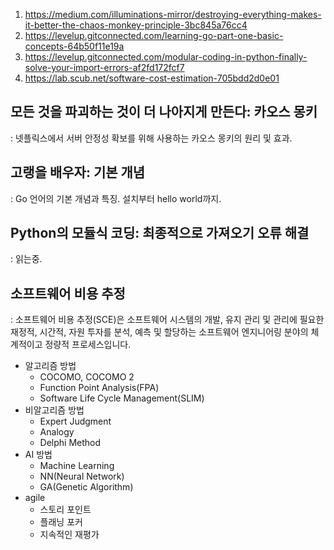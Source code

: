 1. https://medium.com/illuminations-mirror/destroying-everything-makes-it-better-the-chaos-monkey-principle-3bc845a76cc4
2. https://levelup.gitconnected.com/learning-go-part-one-basic-concepts-64b50f11e19a
3. https://levelup.gitconnected.com/modular-coding-in-python-finally-solve-your-import-errors-af2fd172fcf7
4. https://lab.scub.net/software-cost-estimation-705bdd2d0e01


## 모든 것을 파괴하는 것이 더 나아지게 만든다: 카오스 몽키
: 넷플릭스에서 서버 안정성 확보를 위해 사용하는 카오스 몽키의 원리 및 효과.

## 고랭을 배우자: 기본 개념
: Go 언어의 기본 개념과 특징. 설치부터 hello world까지.

## Python의 모듈식 코딩: 최종적으로 가져오기 오류 해결
: 읽는중.

## 소프트웨어 비용 추정
: 소프트웨어 비용 추정(SCE)은 소프트웨어 시스템의 개발, 유지 관리 및 관리에 필요한 재정적, 시간적, 자원 투자를 분석, 예측 및 할당하는 소프트웨어 엔지니어링 분야의 체계적이고 정량적 프로세스입니다.

* 알고리즘 방법
  * COCOMO, COCOMO 2
  * Function Point Analysis(FPA)
  * Software Life Cycle Management(SLIM)
* 비알고리즘 방법
  * Expert Judgment
  * Analogy
  * Delphi Method
* AI 방법
  * Machine Learning
  * NN(Neural Network)
  * GA(Genetic Algorithm)
* agile
  * 스토리 포인트
  * 플래닝 포커
  * 지속적인 재평가